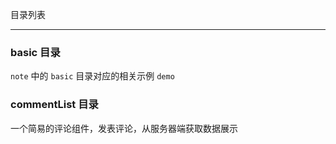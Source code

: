 目录列表

----


### basic 目录

`note` 中的 `basic` 目录对应的相关示例 `demo`


### commentList 目录

一个简易的评论组件，发表评论，从服务器端获取数据展示
